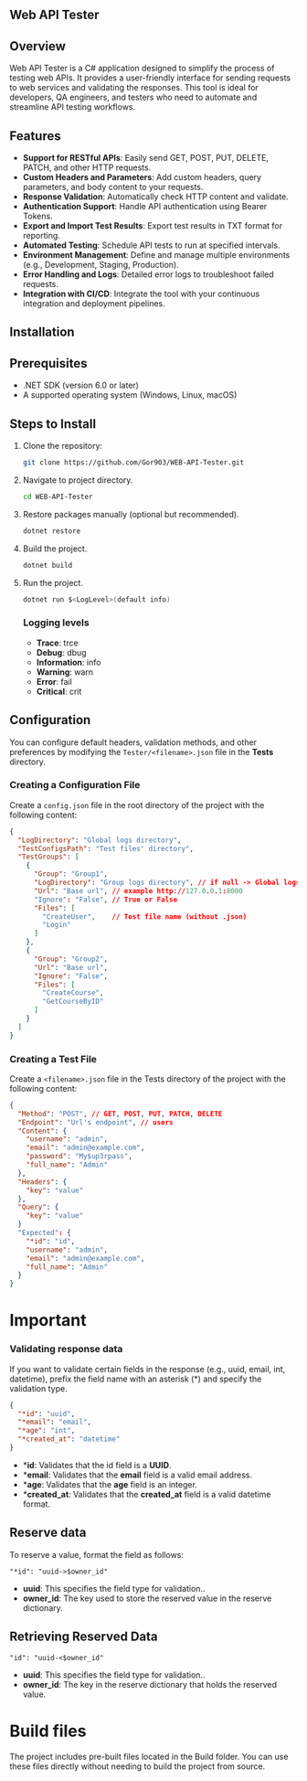 ## Web API Tester

## Overview

Web API Tester is a C# application designed to simplify the process of testing web APIs. It provides a user-friendly interface for sending requests to web services and validating the responses. This tool is ideal for developers, QA engineers, and testers who need to automate and streamline API testing workflows.

## Features

- **Support for RESTful APIs**: Easily send GET, POST, PUT, DELETE, PATCH, and other HTTP requests.
- **Custom Headers and Parameters**: Add custom headers, query parameters, and body content to your requests.
- **Response Validation**: Automatically check HTTP content and validate.
- **Authentication Support**: Handle API authentication using Bearer Tokens.
- **Export and Import Test Results**: Export test results in TXT format for reporting.
- **Automated Testing**: Schedule API tests to run at specified intervals.
- **Environment Management**: Define and manage multiple environments (e.g., Development, Staging, Production).
- **Error Handling and Logs**: Detailed error logs to troubleshoot failed requests.
- **Integration with CI/CD**: Integrate the tool with your continuous integration and deployment pipelines.

## Installation

## Prerequisites

- .NET SDK (version 6.0 or later)
- A supported operating system (Windows, Linux, macOS)


## Steps to Install

1. Clone the repository:
   ```bash
   git clone https://github.com/Gor903/WEB-API-Tester.git
   ```
2. Navigate to project directory.
   ```bash
   cd WEB-API-Tester
   ```
3. Restore packages manually (optional but recommended).
   ```bash
   dotnet restore
   ```
4. Build the project.
   ```bash
   dotnet build
   ```
5. Run the project.
   ```bash
   dotnet run $<LogLevel>(default info)
   ```
   ### Logging levels
      - **Trace**: trce
      - **Debug**: dbug
      - **Information**: info
      - **Warning**: warn
      - **Error**: fail
      - **Critical**: crit


## Configuration

You can configure default headers, validation methods, and other preferences by modifying the `Tester/<filename>.json` file in the **Tests** directory.

### Creating a Configuration File

Create a `config.json` file in the root directory of the project with the following content:

```json
{
  "LogDirectory": "Global logs directory",
  "TestConfigsPath": "Test files' directory",
  "TestGroups": [
    {
      "Group": "Group1",
      "LogDirectory": "Group logs directory", // if null -> Global logs directory
      "Url": "Base url", // example http://127.0.0.1:8000
      "Ignore": "False", // True or False
      "Files": [
        "CreateUser",    // Test file name (without .json)
        "Login"
      ]
    },
    {
      "Group": "Group2",
      "Url": "Base url",
      "Ignore": "False",
      "Files": [
        "CreateCourse",
        "GetCourseByID"
      ]
    }
  ]
}
```


### Creating a Test File

Create a `<filename>.json` file in the Tests directory of the project with the following content:

```json
{
  "Method": "POST", // GET, POST, PUT, PATCH, DELETE
  "Endpoint": "Url's endpoint", // users
  "Content": {
    "username": "admin",
    "email": "admin@example.com",
    "password": "My$up3rpass",
    "full_name": "Admin"
  },
  "Headers": {
    "key": "value"
  },
  "Query": {
    "key": "value"
  }
  "Expected": {
    "*id": "id",
    "username": "admin",
    "email": "admin@example.com",
    "full_name": "Admin"
  }
}
```

# Important

### Validating response data
If you want to validate certain fields in the response (e.g., uuid, email, int, datetime), prefix the field name with an asterisk (*) and specify the validation type.

```json
{
  "*id": "uuid",
  "*email": "email",
  "*age": "int",
  "*created_at": "datetime"
}
```
  - ***id**: Validates that the id field is a **UUID**.
  - ***email**: Validates that the **email** field is a valid email address.
  - ***age**: Validates that the **age** field is an integer.
  - ***created_at**: Validates that the **created_at** field is a valid datetime format.

  ## Reserve data

  To reserve a value, format the field as follows:
  ```
  "*id": "uuid->$owner_id"
  ```
  - **uuid**: This specifies the field type for validation..
  - **owner_id**: The key used to store the reserved value in the reserve dictionary.

## Retrieving Reserved Data
```
"id": "uuid-<$owner_id"
```
  - **uuid**: This specifies the field type for validation..
  - **owner_id**: The key in the reserve dictionary that holds the reserved value.


# Build files

The project includes pre-built files located in the Build folder. You can use these files directly without needing to build the project from source.
